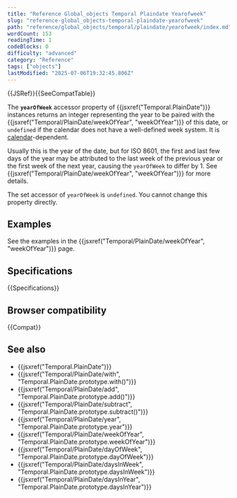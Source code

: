 ```yaml
---
title: "Reference Global_objects Temporal Plaindate Yearofweek"
slug: "reference-global_objects-temporal-plaindate-yearofweek"
path: "reference/global_objects/temporal/plaindate/yearofweek/index.md"
wordCount: 153
readingTime: 1
codeBlocks: 0
difficulty: "advanced"
category: "Reference"
tags: ["objects"]
lastModified: "2025-07-06T19:32:45.806Z"
---
```



{{JSRef}}{{SeeCompatTable}}

The **`yearOfWeek`** accessor property of {{jsxref("Temporal.PlainDate")}} instances returns an integer representing the year to be paired with the {{jsxref("Temporal/PlainDate/weekOfYear", "weekOfYear")}} of this date, or `undefined` if the calendar does not have a well-defined week system. It is [calendar](/en-US/docs/Web/JavaScript/Reference/Global_Objects/Temporal#calendars)-dependent.

Usually this is the year of the date, but for ISO 8601, the first and last few days of the year may be attributed to the last week of the previous year or the first week of the next year, causing the `yearOfWeek` to differ by 1. See {{jsxref("Temporal/PlainDate/weekOfYear", "weekOfYear")}} for more details.

The set accessor of `yearOfWeek` is `undefined`. You cannot change this property directly.

## Examples

See the examples in the {{jsxref("Temporal/PlainDate/weekOfYear", "weekOfYear")}} page.

## Specifications

{{Specifications}}

## Browser compatibility

{{Compat}}

## See also

- {{jsxref("Temporal.PlainDate")}}
- {{jsxref("Temporal/PlainDate/with", "Temporal.PlainDate.prototype.with()")}}
- {{jsxref("Temporal/PlainDate/add", "Temporal.PlainDate.prototype.add()")}}
- {{jsxref("Temporal/PlainDate/subtract", "Temporal.PlainDate.prototype.subtract()")}}
- {{jsxref("Temporal/PlainDate/year", "Temporal.PlainDate.prototype.year")}}
- {{jsxref("Temporal/PlainDate/weekOfYear", "Temporal.PlainDate.prototype.weekOfYear")}}
- {{jsxref("Temporal/PlainDate/dayOfWeek", "Temporal.PlainDate.prototype.dayOfWeek")}}
- {{jsxref("Temporal/PlainDate/daysInWeek", "Temporal.PlainDate.prototype.daysInWeek")}}
- {{jsxref("Temporal/PlainDate/daysInYear", "Temporal.PlainDate.prototype.daysInYear")}}
